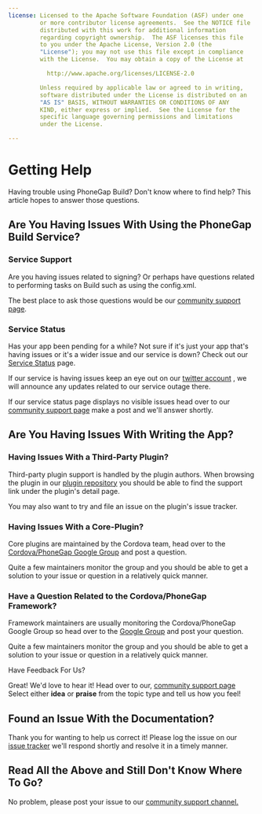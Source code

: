 ```yaml
---
license: Licensed to the Apache Software Foundation (ASF) under one
         or more contributor license agreements.  See the NOTICE file
         distributed with this work for additional information
         regarding copyright ownership.  The ASF licenses this file
         to you under the Apache License, Version 2.0 (the
         "License"); you may not use this file except in compliance
         with the License.  You may obtain a copy of the License at

           http://www.apache.org/licenses/LICENSE-2.0

         Unless required by applicable law or agreed to in writing,
         software distributed under the License is distributed on an
         "AS IS" BASIS, WITHOUT WARRANTIES OR CONDITIONS OF ANY
         KIND, either express or implied.  See the License for the
         specific language governing permissions and limitations
         under the License.

---
```


# Getting Help

Having trouble using PhoneGap Build? Don't know where to find help? This article hopes to answer those questions.

## Are You Having Issues With Using the PhoneGap Build Service?

### Service Support

Are you having issues related to signing? Or perhaps have questions related to
performing tasks on Build such as using the config.xml.

The best place to ask those questions would be our
  <a href="http://community.phonegap.com" target="_blank">community support page</a>.

### Service Status

Has your app been pending for a while? Not sure if it's just your app that's
having issues or it's a wider issue and our service is down? Check out our
  <a href="http://status.build.phonegap.com" target="_blank">Service Status</a> page.

If our service is having issues keep an eye out on our
  <a href="https://twitter.com/phonegapbuild" target="_blank">twitter account</a>
, we will announce any updates related to our service outage there.

If our service status page displays no visible issues head over to our
  <a href="http://community.phonegap.com" target="_blank">community support page</a>
make a post and we'll answer shortly.

## Are You Having Issues With Writing the App?

### Having Issues With a Third-Party Plugin?

Third-party plugin support is handled by the plugin authors. When browsing
the plugin in our
  <a href="https://build.phonegap.com/plugins" target="_blank">plugin repository</a>
you should be able to find the support link under the plugin's detail page.

You may also want to try and file an issue on the plugin's issue tracker.

### Having Issues With a Core-Plugin?

Core plugins are maintained by the Cordova team, head over to the
  <a href="https://groups.google.com/forum/#!forum/phonegap" target="_blank">Cordova/PhoneGap Google Group</a>
and post a question.

Quite a few maintainers monitor the group and you should be able to get a solution to your issue or question in a relatively quick manner.

### Have a Question Related to the Cordova/PhoneGap Framework?

Framework maintainers are usually monitoring the Cordova/PhoneGap Google Group
so head over to the 
  <a href="https://groups.google.com/forum/#!forum/phonegap" target="_blank">Google Group</a>
and post your question.

Quite a few maintainers monitor the group and you should be able to get a solution to your issue or question in a relatively quick manner.

Have Feedback For Us?

Great! We'd love to hear it! Head over to our,
  <a href="http://community.phonegap.com/nitobi/topics/new" target="_blank">community support page</a>
Select either __idea__ or __praise__ from the topic type and tell us how you feel!

## Found an Issue With the Documentation?

Thank you for wanting to help us correct it! Please log the issue on our
  <a href="https://github.com/phonegap/build/issues/" target="_blank">issue tracker</a>
we'll respond shortly and resolve it in a timely manner.

## Read All the Above and Still Don't Know Where To Go?

No problem, please post your issue to our
  <a href="http://community.phonegap.com/" target="_blank">community support channel.</a>
